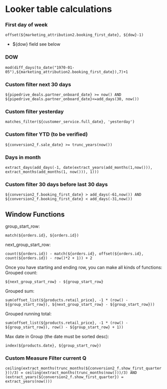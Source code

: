 # Looker table calculations

### First day of week

`offset(${marketing_attribution2.booking_first_date}, ${dow}-1)`
- ${dow} field see below

### DOW

`mod(diff_days(to_date("1970-01-05"),${marketing_attribution2.booking_first_date}),7)+1`

### Custom filter next 30 days
`${pipedrive_deals.partner_onboard_date} >= now() AND ${pipedrive_deals.partner_onboard_date}<=add_days(30, now())`

### Custom filter yesterday 

`matches_filter(${customer_service.full_date}, 'yesterday')`

### Custom filter YTD (to be verified)

`${conversion2_f.sale_date} >= trunc_years(now())`

### Days in month

`extract_days(add_days(-1, date(extract_years(add_months(1,now())), extract_months(add_months(1, now())), 1)))`

### Custom filter 30 days before last 30 days

`${conversion2_f.booking_first_date} > add_days(-61,now()) AND ${conversion2_f.booking_first_date} < add_days(-31,now())`


## Window Functions

group_start_row:

`match(${orders.id}, ${orders.id})`

next_group_start_row:

`count(${orders.id}) - match(${orders.id}, offset(${orders.id}, count(${orders.id}) - row()*2 + 1)) + 2`
 

Once you have starting and ending row, you can make all kinds of functions:
Grouped count:

`${next_group_start_row} - ${group_start_row}`

Grouped sum:

`sum(offset_list(${products.retail_price}, -1 * (row() - ${group_start_row}), ${next_group_start_row} - ${group_start_row}))`

Grouped running total:

`sum(offset_list(${products.retail_price}, -1 * (row() - ${group_start_row}), row() - ${group_start_row} + 1))`

Max date in Group (the date must be sorted desc):

`index(${products.date}, ${group_start_row})`

### Custom Measure Filter current Q

`ceiling(extract_months(trunc_months(${conversion2_f.show_first_quarter}))/3) = ceiling(extract_months(trunc_months(now()))/3) AND (extract_years(${conversion2_f.show_first_quarter}) = extract_years(now()))`
